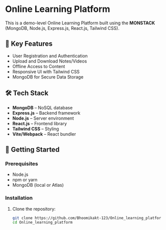 # Online Learning Platform

This is a demo-level Online Learning Platform built using the **MONSTACK** (MongoDB, Node.js, Express.js, React.js, Tailwind CSS).

## 🧠 Key Features

- User Registration and Authentication
- Upload and Download Notes/Videos
- Offline Access to Content
- Responsive UI with Tailwind CSS
- MongoDB for Secure Data Storage

## 🛠️ Tech Stack

- **MongoDB** – NoSQL database
- **Express.js** – Backend framework
- **Node.js** – Server environment
- **React.js** – Frontend library
- **Tailwind CSS** – Styling
- **Vite/Webpack** – React bundler

## 🚀 Getting Started

### Prerequisites

- Node.js
- npm or yarn
- MongoDB (local or Atlas)

### Installation

1. Clone the repository:
   ```bash
   git clone https://github.com/Bhoomikakt-123/Online_learning_platform.git
   cd Online_learning_platform

